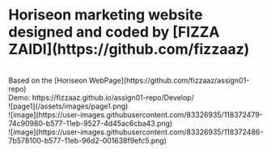 <h1> Horiseon marketing website designed and coded by [FIZZA ZAIDI](https://github.com/fizzaaz)</h1><br>
Based on the [Horiseon WebPage](https://github.com/fizzaaz/assign01-repo)<br>
Demo: https://fizzaaz.github.io/assign01-repo/Develop/<br>
![page1](/assets/images/page1.png)<br>
![image](https://user-images.githubusercontent.com/83326935/118372479-74c90980-b577-11eb-9527-4d45ac6cba43.png)<br>
![image](https://user-images.githubusercontent.com/83326935/118372486-7b578100-b577-11eb-96d2-001638f9efc5.png)<br>

